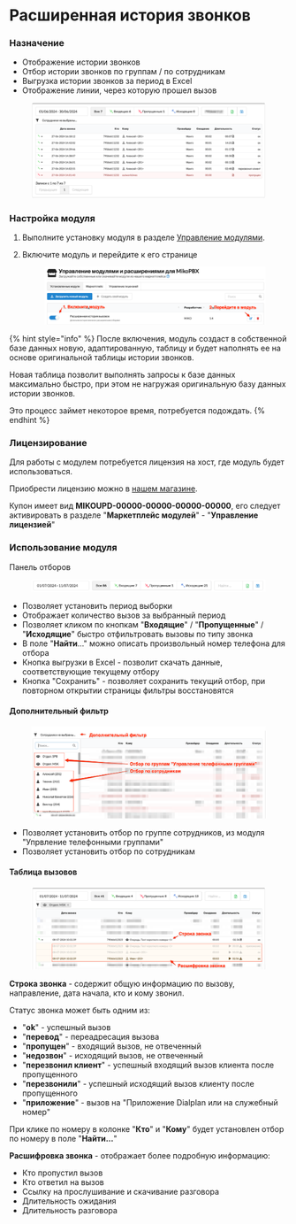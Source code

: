 # Расширенная история звонков

### Назначение

* Отображение истории звонков
* Отбор истории звонков по группам / по сотрудникам
* Выгрузка истории звонков за период в Excel
* Отображение линии, через которую прошел вызов

<figure><img src="../../.gitbook/assets/module-extended-cdr-5.png" alt=""><figcaption></figcaption></figure>

### Настройка модуля

1. Выполните установку модуля в разделе [Управление модулями](../../manual/modules/pbx-extension-modules2/).
2.  Включите модуль и перейдите к его странице&#x20;

    <figure><img src="../../.gitbook/assets/1 (7).png" alt=""><figcaption></figcaption></figure>



{% hint style="info" %}
После включения, модуль создаст в собственной базе данных новую, адаптированную, таблицу и будет наполнять ее на основе оригинальной таблицы истории звонков.&#x20;

Новая таблица позволит выполнять запросы к базе данных максимально быстро, при этом не нагружая оригинальную базу данных истории звонков.&#x20;

Это процесс займет некоторое время, потребуется подождать.&#x20;
{% endhint %}

### Лицензирование

Для работы с модулем потребуется лицензия на хост, где модуль будет использоваться.&#x20;

Приобрести лицензию можно в [нашем магазине](https://shop.miko.ru/catalog/mikopbx/).

Купон имеет вид **MIKOUPD-00000-00000-00000-00000**, его следует активировать в разделе "**Маркетплейс модулей**" - "**Управление лицензией**"

### Использование модуля

Панель отборов

<figure><img src="../../.gitbook/assets/2 (9).png" alt=""><figcaption></figcaption></figure>

* Позволяет установить период выборки&#x20;
* Отображает количество вызов за выбранный период
* Позволяет кликом по кнопкам "**Входящие**" / "**Пропущенные**" / "**Исходящие**" быстро отфильтровать вызовы по типу звонка
* В поле "**Найти**..." можно описать произвольный номер телефона для отбора
* Кнопка выгрузки в Excel - позволит скачать данные, соответствующие текущему отбору
* Кнопка "Сохранить" - позволяет сохранить текущий отбор, при повторном открытии страницы фильтры восстановятся

#### Дополнительный фильтр

<figure><img src="../../.gitbook/assets/module-extended-cdr-3.png" alt=""><figcaption></figcaption></figure>

* Позволяет установить отбор по группе сотрудников, из модуля "Упрвление телефонными группами"
* Позволяет установить отбор по сотрудникам

#### Таблица вызовов

<figure><img src="../../.gitbook/assets/module-extended-cdr-4.png" alt=""><figcaption></figcaption></figure>

**Строка звонка** - содержит общую информацию по вызову, направление, дата начала, кто и кому звонил.&#x20;

Статус звонка может быть одним из:

* "**ok**"  - успешный вызов
* "**перевод**" - переадресация вызова
* "**пропущен**" - входящий вызов, не отвеченный
* "**недозвон**" - исходящий вызов, не отвеченный
* "**перезвонил клиент**" - успешный входящий вызов клиента после пропущенного
* "**перезвонили**" - успешный исходящий вызов клиенту после пропущенного
* "**приложение**" - вызов на "Приложение Dialplan или на служебный номер"

При клике по номеру в колонке "**Кто**" и "**Кому**" будет установлен отбор по номеру в поле "**Найти...**"

**Расшифровка звонка** - отображает  более подробную информацию:

* Кто пропустил вызов
* Кто ответил на вызов
* Ссылку на прослушивание и скачивание разговора
* Длительность ожидания
* Длительность разговора
